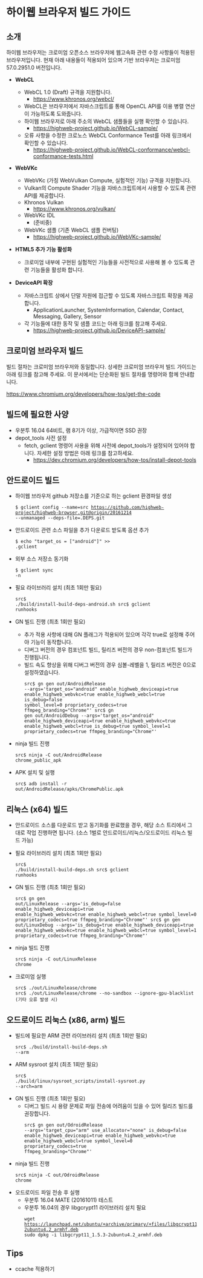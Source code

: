 하이웹 브라우저 빌드 가이드
===========================

소개
----

하이웹 브라우저는 크로미엄 오픈소스 브라우저에 웹고속화 관련 수정 사항들이 적용된 브라우저입니다.
현재 아래 내용들이 적용되어 있으며 기반 브라우저는 크로미엄 57.0.2951.0 버전입니다.

-	**WebCL**
	-	WebCL 1.0 (Draft) 규격을 지원합니다.
		-	https://www.khronos.org/webcl/
	-	WebCL은 브라우저에서 자바스크립트를 통해 OpenCL API를 이용 병렬 연산이 가능하도록 도와줍니다.
	-	하이웹 브라우저로 아래 주소의 WebCL 샘플들을 실행 확인할 수 있습니다.
		-	https://highweb-project.github.io/WebCL-sample/
	- 오류 사항을 수정한 크로노스 WebCL Conformance Test를 아래 링크에서 확인할 수 있습니다.
		- https://highweb-project.github.io/WebCL-conformance/webcl-conformance-tests.html

-	**WebVKc**
	-	WebVKc (가칭 WebVulkan Compute, 실험적인 기능) 규격을 지원합니다.
	-	Vulkan의 Compute Shader 기능을 자바스크립트에서 사용할 수 있도록 관련 API를 제공합니다.
	-	Khronos Vulkan
		-	https://www.khronos.org/vulkan/
	-	WebVKc IDL
		-	(준비중)
	-	WebVKc 샘플 (기존 WebCL 샘플 컨버팅)
		-	https://highweb-project.github.io/WebVKc-sample/
-	**HTML5 추가 기능 활성화**
	-	크로미엄 내부에 구현된 실험적인 기능들을 사전적으로 사용해 볼 수 있도록 관련 기능들을 활성화 합니다.
-	**DeviceAPI 확장**
	-	자바스크립트 상에서 단말 자원에 접근할 수 있도록 자바스크립트 확장을 제공합니다.
		-	ApplicationLauncher, SystemInformation, Calendar, Contact, Messaging, Gallery, Sensor
	-	각 기능들에 대한 동작 및 샘플 코드는 아래 링크를 참고해 주세요.
		-	https://highweb-project.github.io/DeviceAPI-sample/

크로미엄 브라우저 빌드
----------------------

빌드 절차는 크로미엄 브라우저와 동일합니다. 상세한 크로미엄 브라우저 빌드 가이드는 아래 링크를 참고해 주세요.
이 문서에서는 단순화된 빌드 절차를 명령어와 함께 안내합니다.

https://www.chromium.org/developers/how-tos/get-the-code

빌드에 필요한 사양
------------------

-	우분투 16.04 64비트, 램 8기가 이상, 가급적이면 SSD 권장
-	depot_tools 사전 설정
	-	fetch, gclient 명령어 사용을 위해 사전에 depot_tools가 설정되어 있어야 합니다.
	자세한 설정 방법은 아래 링크를 참고하세요.
		-	https://dev.chromium.org/developers/how-tos/install-depot-tools

안드로이드 빌드
---------------

-	하이웹 브라우저 github 저장소를 기준으로 하는 gclient 환경파일 생성<pre><code>$ gclient config --name=src https://github.com/highweb-project/highweb-browser.git@origin/20161214 --unmanaged --deps-file=.DEPS.git</code></pre>

-	안드로이드 관련 소스 파일을 추가 다운로드 받도록 옵션 추가<pre><code>$ echo "target_os = \[\"android\"]" >> .gclient</code></pre>

-	외부 소스 저장소 동기화<pre><code>$ gclient sync -n</code></pre>

-	필요 라이브러리 설치 (최초 1회만 필요)<pre><code>src$ ./build/install-build-deps-android.sh src$ gclient runhooks</code></pre>

-	GN 빌드 진행 (최초 1회만 필요)

	-	추가 적용 사항에 대해 GN 플래그가 적용되어 있으며 각각 true로 설정해 주어야 기능이 동작합니다.
	-	디버그 버전의 경우 컴포넌트 빌드, 릴리즈 버전의 경우 non-컴포넌트 빌드가 진행됩니다.
	-	빌드 속도 향상을 위해 디버그 버전의 경우 심볼-레벨을 1, 릴리즈 버전은 0으로 설정하였습니다.<pre><code>src$ gn gen out/AndroidRelease --args='target_os="android" enable_highweb_deviceapi=true enable_highweb_webvkc=true enable_highweb_webcl=true is_debug=false symbol_level=0 proprietary_codecs=true ffmpeg_branding="Chrome"'
	src$ gn gen out/AndroidDebug --args='target_os="android" enable_highweb_deviceapi=true enable_highweb_webvkc=true enable_highweb_webcl=true is_debug=true symbol_level=1 proprietary_codecs=true ffmpeg_branding="Chrome"'</code></pre>

-	ninja 빌드 진행<pre><code>src$ ninja -C out/AndroidRelease chrome_public_apk</code></pre>

-	APK 설치 및 실행<pre><code>src$ adb install -r out/AndroidRelease/apks/ChromePublic.apk</code></pre>

리눅스 (x64) 빌드
-----------------

-	안드로이드 소스를 다운로드 받고 동기화를 완료했을 경우, 해당 소스 트리에서 그대로 작업 진행하면 됩니다.
(소스 1벌로 안드로이드/리눅스/오드로이드 리눅스 빌드 가능)

-	필요 라이브러리 설치 (최초 1회만 필요)<pre><code>src$ ./build/install-build-deps.sh src$ gclient runhooks</code></pre>

-	GN 빌드 진행 (최초 1회만 필요)<pre><code>src$ gn gen out/LinuxRelease --args='is_debug=false enable_highweb_deviceapi=true enable_highweb_webvkc=true enable_highweb_webcl=true symbol_level=0 proprietary_codecs=true ffmpeg_branding="Chrome"'
src$ gn gen out/LinuxDebug --args='is_debug=true enable_highweb_deviceapi=true enable_highweb_webvkc=true enable_highweb_webcl=true symbol_level=1 proprietary_codecs=true ffmpeg_branding="Chrome"'</code></pre>

-	ninja 빌드 진행<pre><code>src$ ninja -C out/LinuxRelease chrome</code></pre>

-	크로미엄 실행  
	<pre><code>src$ ./out/LinuxRelease/chrome
	src$ ./out/LinuxRelease/chrome --no-sandbox --ignore-gpu-blacklist (기타 오류 발생 시)</code></pre>

오드로이드 리눅스 (x86, arm) 빌드
---------------------------------

-	빌드에 필요한 ARM 관련 라이브러리 설치 (최초 1회만 필요)<pre><code>src$ ./build/install-build-deps.sh --arm</code></pre>
-	ARM sysroot 설치 (최초 1회만 필요)<pre><code>src$ ./build/linux/sysroot_scripts/install-sysroot.py --arch=arm</code></pre>
-	GN 빌드 진행 (최초 1회만 필요)
	- 디버그 빌드 시 용량 문제로 파일 전송에 어려움이 있을 수 있어 릴리즈 빌드를 권장합니다.<pre><code>src$ gn gen out/OdroidRelease --args='target_cpu="arm" use_allocator="none" is_debug=false enable_highweb_deviceapi=true enable_highweb_webvkc=true enable_highweb_webcl=true symbol_level=0 proprietary_codecs=true ffmpeg_branding="Chrome"'</code></pre>
-	ninja 빌드 진행<pre><code>src$ ninja -C out/OdroidRelease chrome</code></pre>
-	오드로이드 파일 전송 후 실행
	-	우분투 16.04 MATE (20161011) 테스트
	-	우분투 16.04의 경우 libgcrypt11 라이브러리 설치 필요<pre><code>wget https://launchpad.net/ubuntu/+archive/primary/+files/libgcrypt11_1.5.3-2ubuntu4.2_armhf.deb
	sudo dpkg -i libgcrypt11_1.5.3-2ubuntu4.2_armhf.deb</code></pre>

Tips
----

-	ccache 적용하기
